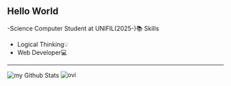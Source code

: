 Hello World
-----------------------------------------------
-Science Computer Student at UNIFIL(2025-)📚
Skills 
- Logical Thinking💡
- Web Developer💻
------------------------------------------------
<img align="center" src="https://github-readme-stats.vercel.app/api?username=r4faop&include_all_commits=true&count_private=true&show_icons=true&line_height=20&title_color=2B5BBD&icon_color=1124BB&text_color=A1A1A1&bg_color=0,000000,130F40" alt="my Github Stats"/>
<img src="https://github-readme-stats.vercel.app/api/top-langs?username=r4faop&show_icons=true&locale=en&layout=compact&theme=chartreuse-dark" alt="ovi" />
